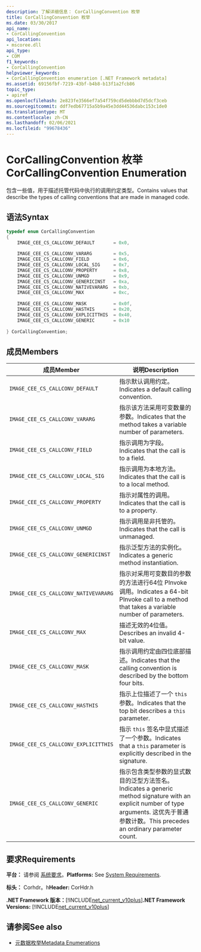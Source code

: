 ```yaml
---
description: 了解详细信息： CorCallingConvention 枚举
title: CorCallingConvention 枚举
ms.date: 03/30/2017
api_name:
- CorCallingConvention
api_location:
- mscoree.dll
api_type:
- COM
f1_keywords:
- CorCallingConvention
helpviewer_keywords:
- CorCallingConvention enumeration [.NET Framework metadata]
ms.assetid: 69156fbf-7219-43bf-b4b8-b13f1a2fcb86
topic_type:
- apiref
ms.openlocfilehash: 2e823fe3566ef7a54f759cd5debbbd7d5dcf3ceb
ms.sourcegitcommit: ddf7edb67715a5b9a45e3dd44536dabc153c1de0
ms.translationtype: MT
ms.contentlocale: zh-CN
ms.lasthandoff: 02/06/2021
ms.locfileid: "99678436"
---
```

# <a name="corcallingconvention-enumeration"></a><span data-ttu-id="f9cd8-103">CorCallingConvention 枚举</span><span class="sxs-lookup"><span data-stu-id="f9cd8-103">CorCallingConvention Enumeration</span></span>

<span data-ttu-id="f9cd8-104">包含一些值，用于描述托管代码中执行的调用约定类型。</span><span class="sxs-lookup"><span data-stu-id="f9cd8-104">Contains values that describe the types of calling conventions that are made in managed code.</span></span>  
  
## <a name="syntax"></a><span data-ttu-id="f9cd8-105">语法</span><span class="sxs-lookup"><span data-stu-id="f9cd8-105">Syntax</span></span>  
  
```cpp  
typedef enum CorCallingConvention  
{  
    IMAGE_CEE_CS_CALLCONV_DEFAULT       = 0x0,  
  
    IMAGE_CEE_CS_CALLCONV_VARARG        = 0x5,  
    IMAGE_CEE_CS_CALLCONV_FIELD         = 0x6,  
    IMAGE_CEE_CS_CALLCONV_LOCAL_SIG     = 0x7,  
    IMAGE_CEE_CS_CALLCONV_PROPERTY      = 0x8,  
    IMAGE_CEE_CS_CALLCONV_UNMGD         = 0x9,  
    IMAGE_CEE_CS_CALLCONV_GENERICINST   = 0xa,  
    IMAGE_CEE_CS_CALLCONV_NATIVEVARARG  = 0xb,  
    IMAGE_CEE_CS_CALLCONV_MAX           = 0xc,  
  
    IMAGE_CEE_CS_CALLCONV_MASK          = 0x0f,  
    IMAGE_CEE_CS_CALLCONV_HASTHIS       = 0x20,  
    IMAGE_CEE_CS_CALLCONV_EXPLICITTHIS  = 0x40,  
    IMAGE_CEE_CS_CALLCONV_GENERIC       = 0x10  
  
} CorCallingConvention;  
```  
  
## <a name="members"></a><span data-ttu-id="f9cd8-106">成员</span><span class="sxs-lookup"><span data-stu-id="f9cd8-106">Members</span></span>  
  
|<span data-ttu-id="f9cd8-107">成员</span><span class="sxs-lookup"><span data-stu-id="f9cd8-107">Member</span></span>|<span data-ttu-id="f9cd8-108">说明</span><span class="sxs-lookup"><span data-stu-id="f9cd8-108">Description</span></span>|  
|------------|-----------------|  
|`IMAGE_CEE_CS_CALLCONV_DEFAULT`|<span data-ttu-id="f9cd8-109">指示默认调用约定。</span><span class="sxs-lookup"><span data-stu-id="f9cd8-109">Indicates a default calling convention.</span></span>|  
|`IMAGE_CEE_CS_CALLCONV_VARARG`|<span data-ttu-id="f9cd8-110">指示该方法采用可变数量的参数。</span><span class="sxs-lookup"><span data-stu-id="f9cd8-110">Indicates that the method takes a variable number of parameters.</span></span>|  
|`IMAGE_CEE_CS_CALLCONV_FIELD`|<span data-ttu-id="f9cd8-111">指示调用为字段。</span><span class="sxs-lookup"><span data-stu-id="f9cd8-111">Indicates that the call is to a field.</span></span>|  
|`IMAGE_CEE_CS_CALLCONV_LOCAL_SIG`|<span data-ttu-id="f9cd8-112">指示调用为本地方法。</span><span class="sxs-lookup"><span data-stu-id="f9cd8-112">Indicates that the call is to a local method.</span></span>|  
|`IMAGE_CEE_CS_CALLCONV_PROPERTY`|<span data-ttu-id="f9cd8-113">指示对属性的调用。</span><span class="sxs-lookup"><span data-stu-id="f9cd8-113">Indicates that the call is to a property.</span></span>|  
|`IMAGE_CEE_CS_CALLCONV_UNMGD`|<span data-ttu-id="f9cd8-114">指示调用是非托管的。</span><span class="sxs-lookup"><span data-stu-id="f9cd8-114">Indicates that the call is unmanaged.</span></span>|  
|`IMAGE_CEE_CS_CALLCONV_GENERICINST`|<span data-ttu-id="f9cd8-115">指示泛型方法的实例化。</span><span class="sxs-lookup"><span data-stu-id="f9cd8-115">Indicates a generic method instantiation.</span></span>|  
|`IMAGE_CEE_CS_CALLCONV_NATIVEVARARG`|<span data-ttu-id="f9cd8-116">指示对采用可变数目的参数的方法进行64位 PInvoke 调用。</span><span class="sxs-lookup"><span data-stu-id="f9cd8-116">Indicates a 64-bit PInvoke call to a method that takes a variable number of parameters.</span></span>|  
|`IMAGE_CEE_CS_CALLCONV_MAX`|<span data-ttu-id="f9cd8-117">描述无效的4位值。</span><span class="sxs-lookup"><span data-stu-id="f9cd8-117">Describes an invalid 4-bit value.</span></span>|  
|`IMAGE_CEE_CS_CALLCONV_MASK`|<span data-ttu-id="f9cd8-118">指示调用约定由四位底部描述。</span><span class="sxs-lookup"><span data-stu-id="f9cd8-118">Indicates that the calling convention is described by the bottom four bits.</span></span>|  
|`IMAGE_CEE_CS_CALLCONV_HASTHIS`|<span data-ttu-id="f9cd8-119">指示上位描述了一个 `this` 参数。</span><span class="sxs-lookup"><span data-stu-id="f9cd8-119">Indicates that the top bit describes a `this` parameter.</span></span>|  
|`IMAGE_CEE_CS_CALLCONV_EXPLICITTHIS`|<span data-ttu-id="f9cd8-120">指示 `this` 签名中显式描述了一个参数。</span><span class="sxs-lookup"><span data-stu-id="f9cd8-120">Indicates that a `this` parameter is explicitly described in the signature.</span></span>|  
|`IMAGE_CEE_CS_CALLCONV_GENERIC`|<span data-ttu-id="f9cd8-121">指示包含类型参数的显式数目的泛型方法签名。</span><span class="sxs-lookup"><span data-stu-id="f9cd8-121">Indicates a generic method signature with an explicit number of type arguments.</span></span> <span data-ttu-id="f9cd8-122">这优先于普通参数计数。</span><span class="sxs-lookup"><span data-stu-id="f9cd8-122">This precedes an ordinary parameter count.</span></span>|  
  
## <a name="requirements"></a><span data-ttu-id="f9cd8-123">要求</span><span class="sxs-lookup"><span data-stu-id="f9cd8-123">Requirements</span></span>  

 <span data-ttu-id="f9cd8-124">**平台：** 请参阅 [系统要求](../../get-started/system-requirements.md)。</span><span class="sxs-lookup"><span data-stu-id="f9cd8-124">**Platforms:** See [System Requirements](../../get-started/system-requirements.md).</span></span>  
  
 <span data-ttu-id="f9cd8-125">**标头：** Corhdr。h</span><span class="sxs-lookup"><span data-stu-id="f9cd8-125">**Header:** CorHdr.h</span></span>  
  
 <span data-ttu-id="f9cd8-126">**.NET Framework 版本：**[!INCLUDE[net_current_v10plus](../../../../includes/net-current-v10plus-md.md)]</span><span class="sxs-lookup"><span data-stu-id="f9cd8-126">**.NET Framework Versions:** [!INCLUDE[net_current_v10plus](../../../../includes/net-current-v10plus-md.md)]</span></span>  
  
## <a name="see-also"></a><span data-ttu-id="f9cd8-127">请参阅</span><span class="sxs-lookup"><span data-stu-id="f9cd8-127">See also</span></span>

- [<span data-ttu-id="f9cd8-128">元数据枚举</span><span class="sxs-lookup"><span data-stu-id="f9cd8-128">Metadata Enumerations</span></span>](metadata-enumerations.md)
